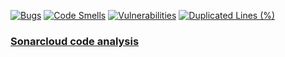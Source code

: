 [![Bugs](https://sonarcloud.io/api/project_badges/measure?project=chmjkb_ebiznes-2025&metric=bugs)](https://sonarcloud.io/summary/new_code?id=chmjkb_ebiznes-2025)
[![Code Smells](https://sonarcloud.io/api/project_badges/measure?project=chmjkb_ebiznes-2025&metric=code_smells)](https://sonarcloud.io/summary/new_code?id=chmjkb_ebiznes-2025)
[![Vulnerabilities](https://sonarcloud.io/api/project_badges/measure?project=chmjkb_ebiznes-2025&metric=vulnerabilities)](https://sonarcloud.io/summary/new_code?id=chmjkb_ebiznes-2025)
[![Duplicated Lines (%)](https://sonarcloud.io/api/project_badges/measure?project=chmjkb_ebiznes-2025&metric=duplicated_lines_density)](https://sonarcloud.io/summary/new_code?id=chmjkb_ebiznes-2025)

### [Sonarcloud code analysis](https://sonarcloud.io/summary/overall?id=chmjkb_ebiznes-2025&branch=main)
